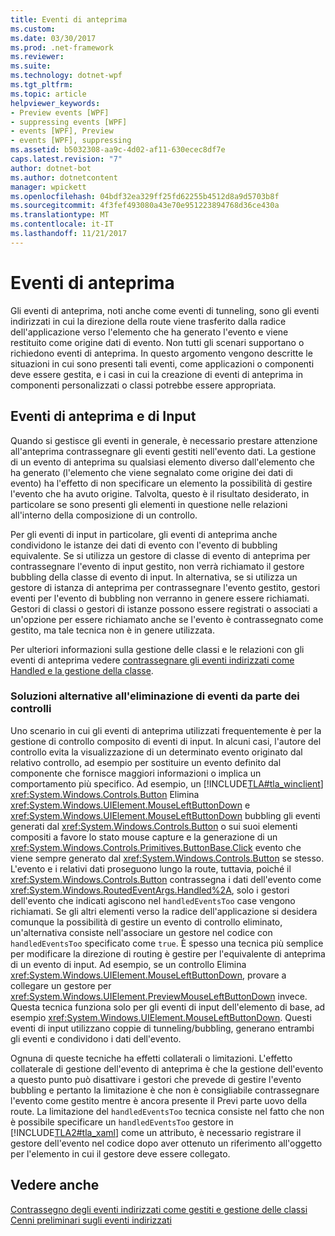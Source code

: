 ```yaml
---
title: Eventi di anteprima
ms.custom: 
ms.date: 03/30/2017
ms.prod: .net-framework
ms.reviewer: 
ms.suite: 
ms.technology: dotnet-wpf
ms.tgt_pltfrm: 
ms.topic: article
helpviewer_keywords:
- Preview events [WPF]
- suppressing events [WPF]
- events [WPF], Preview
- events [WPF], suppressing
ms.assetid: b5032308-aa9c-4d02-af11-630ecec8df7e
caps.latest.revision: "7"
author: dotnet-bot
ms.author: dotnetcontent
manager: wpickett
ms.openlocfilehash: 04bdf32ea329ff25fd62255b4512d8a9d5703b8f
ms.sourcegitcommit: 4f3fef493080a43e70e951223894768d36ce430a
ms.translationtype: MT
ms.contentlocale: it-IT
ms.lasthandoff: 11/21/2017
---
```

# <a name="preview-events"></a>Eventi di anteprima
Gli eventi di anteprima, noti anche come eventi di tunneling, sono gli eventi indirizzati in cui la direzione della route viene trasferito dalla radice dell'applicazione verso l'elemento che ha generato l'evento e viene restituito come origine dati di evento. Non tutti gli scenari supportano o richiedono eventi di anteprima. In questo argomento vengono descritte le situazioni in cui sono presenti tali eventi, come applicazioni o componenti deve essere gestita, e i casi in cui la creazione di eventi di anteprima in componenti personalizzati o classi potrebbe essere appropriata.  
  
## <a name="preview-events-and-input"></a>Eventi di anteprima e di Input  
 Quando si gestisce gli eventi in generale, è necessario prestare attenzione all'anteprima contrassegnare gli eventi gestiti nell'evento dati. La gestione di un evento di anteprima su qualsiasi elemento diverso dall'elemento che ha generato (l'elemento che viene segnalato come origine dei dati di evento) ha l'effetto di non specificare un elemento la possibilità di gestire l'evento che ha avuto origine. Talvolta, questo è il risultato desiderato, in particolare se sono presenti gli elementi in questione nelle relazioni all'interno della composizione di un controllo.  
  
 Per gli eventi di input in particolare, gli eventi di anteprima anche condividono le istanze dei dati di evento con l'evento di bubbling equivalente. Se si utilizza un gestore di classe di evento di anteprima per contrassegnare l'evento di input gestito, non verrà richiamato il gestore bubbling della classe di evento di input. In alternativa, se si utilizza un gestore di istanza di anteprima per contrassegnare l'evento gestito, gestori eventi per l'evento di bubbling non verranno in genere essere richiamati. Gestori di classi o gestori di istanze possono essere registrati o associati a un'opzione per essere richiamato anche se l'evento è contrassegnato come gestito, ma tale tecnica non è in genere utilizzata.  
  
 Per ulteriori informazioni sulla gestione delle classi e le relazioni con gli eventi di anteprima vedere [contrassegnare gli eventi indirizzati come Handled e la gestione della classe](../../../../docs/framework/wpf/advanced/marking-routed-events-as-handled-and-class-handling.md).  
  
### <a name="working-around-event-suppression-by-controls"></a>Soluzioni alternative all'eliminazione di eventi da parte dei controlli  
 Uno scenario in cui gli eventi di anteprima utilizzati frequentemente è per la gestione di controllo composito di eventi di input. In alcuni casi, l'autore del controllo evita la visualizzazione di un determinato evento originato dal relativo controllo, ad esempio per sostituire un evento definito dal componente che fornisce maggiori informazioni o implica un comportamento più specifico. Ad esempio, un [!INCLUDE[TLA#tla_winclient](../../../../includes/tlasharptla-winclient-md.md)] <xref:System.Windows.Controls.Button> Elimina <xref:System.Windows.UIElement.MouseLeftButtonDown> e <xref:System.Windows.UIElement.MouseLeftButtonDown> bubbling gli eventi generati dal <xref:System.Windows.Controls.Button> o sui suoi elementi compositi a favore lo stato mouse capture e la generazione di un <xref:System.Windows.Controls.Primitives.ButtonBase.Click> evento che viene sempre generato dal <xref:System.Windows.Controls.Button> se stesso. L'evento e i relativi dati proseguono lungo la route, tuttavia, poiché il <xref:System.Windows.Controls.Button> contrassegna i dati dell'evento come <xref:System.Windows.RoutedEventArgs.Handled%2A>, solo i gestori dell'evento che indicati agiscono nel `handledEventsToo` case vengono richiamati.  Se gli altri elementi verso la radice dell'applicazione si desidera comunque la possibilità di gestire un evento di controllo eliminato, un'alternativa consiste nell'associare un gestore nel codice con `handledEventsToo` specificato come `true`. È spesso una tecnica più semplice per modificare la direzione di routing è gestire per l'equivalente di anteprima di un evento di input. Ad esempio, se un controllo Elimina <xref:System.Windows.UIElement.MouseLeftButtonDown>, provare a collegare un gestore per <xref:System.Windows.UIElement.PreviewMouseLeftButtonDown> invece. Questa tecnica funziona solo per gli eventi di input dell'elemento di base, ad esempio <xref:System.Windows.UIElement.MouseLeftButtonDown>. Questi eventi di input utilizzano coppie di tunneling/bubbling, generano entrambi gli eventi e condividono i dati dell'evento.  
  
 Ognuna di queste tecniche ha effetti collaterali o limitazioni. L'effetto collaterale di gestione dell'evento di anteprima è che la gestione dell'evento a questo punto può disattivare i gestori che prevede di gestire l'evento bubbling e pertanto la limitazione è che non è consigliabile contrassegnare l'evento come gestito mentre è ancora presente il Previ parte uovo della route. La limitazione del `handledEventsToo` tecnica consiste nel fatto che non è possibile specificare un `handledEventsToo` gestore in [!INCLUDE[TLA2#tla_xaml](../../../../includes/tla2sharptla-xaml-md.md)] come un attributo, è necessario registrare il gestore dell'evento nel codice dopo aver ottenuto un riferimento all'oggetto per l'elemento in cui il gestore deve essere collegato.  
  
## <a name="see-also"></a>Vedere anche  
 [Contrassegno degli eventi indirizzati come gestiti e gestione delle classi](../../../../docs/framework/wpf/advanced/marking-routed-events-as-handled-and-class-handling.md)  
 [Cenni preliminari sugli eventi indirizzati](../../../../docs/framework/wpf/advanced/routed-events-overview.md)

